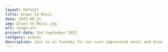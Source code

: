 ```yaml
---
layout: default
title: Drawn to Music
date: 2025-08-31
img: Drawn to Music.jpg
alt: image-alt
project-date: 2nd September 2025
category: events
description: Join us on Tuesday for our next improvised music and drawing session with musicians ‘Managed Decline’ who will provide off the cuff soundscapes for you to immerse into while free flow drawing, painting or writing etc. We have pens, paints and paper etc for everyone to use though you are welcome to bring your own materials. All levels welcome and we especially like to see people having a go for the first time. It’s a very informal, relaxed session that is about being in the moment and seeing where that takes you. All welcome, free entry through donations to musicians and venue are much appreciated and help keeps our events going. Hope to see you there. 
---
```

